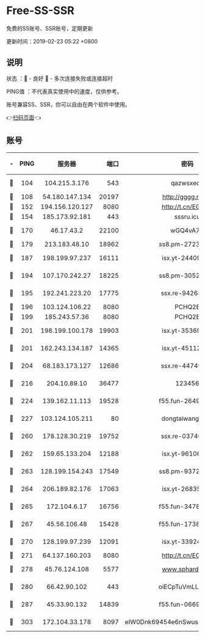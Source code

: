 # Free-SS-SSR

免费的SS账号、SSR账号，定期更新

更新时间：2019-02-23 05:22 +0800

## 说明

状态     ：🙂 - 良好 🙁 - 多次连接失败或连接超时

PING值   ：不代表真实使用中的速度，仅供参考。

账号兼容SS、SSR，你可以自由在两个软件中使用。

👉[扫码页面](https://liesauer.github.io/free-ss-ssr.github.io/)👈

## 账号

|-|PING|服务器|端口|密码|加密方式|区域|
|:----:|:----:|:-----:|-----:|:----:|:----:|:----:|
|🙂|104|104.215.3.176|543|qazwsxedc|aes-256-gcm|JP|
|🙂|108|54.180.147.134|20197|http://gggg.rocks|chacha20|KR|
|🙂|152|194.156.120.127|8080|http://t.cn/EGJIyrl|rc4-md5|RU|
|🙂|154|185.173.92.181|443|sssru.icu|rc4-md5|RU|
|🙂|170|46.17.43.2|22100|wGQ4vA7D|aes-256-gcm|RU|
|🙂|179|213.183.48.10|18962|ss8.pm-27236881|rc4-md5|RU|
|🙂|187|198.199.97.237|16111|isx.yt-24409459|aes-256-cfb|US|
|🙂|194|107.170.242.27|18225|ss8.pm-30525832|aes-256-cfb|US|
|🙂|195|192.241.223.20|17775|ssx.re-94264903|aes-256-cfb|US|
|🙂|196|103.124.106.22|8080|PCHQ2E|rc4-md5|US|
|🙂|199|185.243.57.36|8080|PCHQ2E|rc4-md5|US|
|🙂|201|198.199.100.178|19903|isx.yt-35369856|aes-256-cfb|US|
|🙂|201|162.243.134.187|14365|isx.yt-45112084|aes-256-cfb|US|
|🙂|204|68.183.173.127|12686|ssx.re-44749299|aes-256-cfb|US|
|🙂|216|204.10.89.10|36477|123456|aes-256-cfb|US|
|🙂|224|139.162.11.113|19528|f55.fun-26491183|aes-256-cfb|SG|
|🙂|227|103.124.105.211|80|dongtaiwang.com|aes-256-cfb|US|
|🙂|260|178.128.30.219|19752|ssx.re-03740090|aes-256-cfb|SG|
|🙂|262|159.65.133.204|12188|isx.yt-96106830|aes-256-cfb|SG|
|🙂|263|128.199.154.243|17549|ss8.pm-93722543|aes-256-cfb|SG|
|🙂|264|206.189.82.176|17063|isx.yt-26835607|aes-256-cfb|SG|
|🙂|265|172.104.6.17|16756|f55.fun-34782964|aes-256-cfb|US|
|🙂|267|45.56.106.48|15428|f55.fun-17381628|aes-256-cfb|US|
|🙂|270|128.199.97.239|12091|isx.yt-33924211|aes-256-cfb|SG|
|🙂|271|64.137.160.203|8080|http://t.cn/EGJIyrl|rc4-md5|CA|
|🙂|278|45.76.124.108|5577|www.sphard.com|aes-256-cfb|AU|
|🙂|280|66.42.90.102|443|oiECpTuVmLLxk4Ts|aes-256-cfb|US|
|🙂|287|45.33.90.132|14839|f55.fun-06699506|aes-256-cfb|US|
|🙂|303|172.104.33.178|8097|eIW0Dnk69454e6nSwuspv9DmS201tQ0D|aes-256-cfb|SG|
